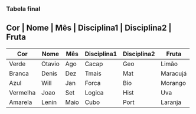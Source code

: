 ### Tabela final

## Cor | Nome | Mês | Disciplina1 | Disciplina2 | Fruta

| Cor      | Nome   | Mês  | Disciplina1 | Disciplina2 | Fruta    |
| -------- | ------ | ---- | ----------- | ----------- | -------- |
| Verde    | Otavio | Ago  | Cacap       | Geo         | Limão    |
| Branca   | Denis  | Dez  | Tmais       | Mat         | Maracujá |
| Azul     | Will   | Jan  | Forca       | Bio         | Morango  |
| Vermelha | Joao   | Set  | Logica      | Hist        | Uva      |
| Amarela  | Lenin  | Maio | Cubo        | Port        | Laranja  |
